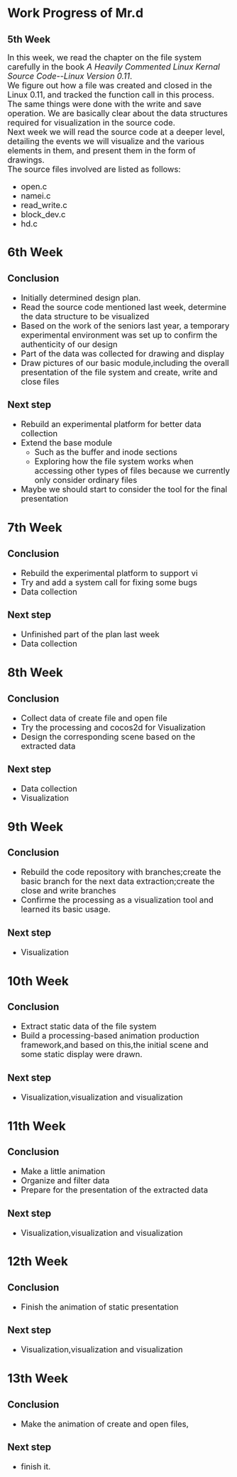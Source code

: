 # Work Progress of Mr.d

## 5th Week

<font face="" size="4" color="">

In this week, we read the chapter on the file system carefully in the book *A Heavily Commented Linux Kernal Source Code--Linux Version 0.11*.  
We figure out how a file was created and closed in the Linux 0.11, and tracked the function call in this process. The same things were done with the write and save operation. We are basically clear about the data structures required for visualization in the source code.  
Next week we will read the source code at a deeper level, detailing the events we will visualize and the various elements in them, and present them in the form of drawings.  
The source files involved are listed as follows:  

* open.c
* namei.c
* read_write.c
* block_dev.c
* hd.c

## 6th Week

### Conclusion
* Initially determined design plan.
* Read the source code mentioned last week, determine the data structure to be visualized 
* Based on the work of the seniors last year, a temporary experimental environment was set up to confirm the authenticity of our design
* Part of the data was collected for drawing and display
* Draw pictures of our basic module,including the overall presentation of the file system and create, write and close files

### Next step
* Rebuild an experimental platform for better data collection 
* Extend the base module
	* Such as the buffer and inode sections 
	* Exploring how the file system works when accessing other types of files because we currently only consider ordinary files
* Maybe we should start to consider the tool for the final presentation 

## 7th Week

###	Conclusion
* Rebuild the experimental platform to support vi
* Try and add a system call for fixing some bugs 
* Data collection

### Next step
* Unfinished part of the plan last week
* Data collection


## 8th Week

###	Conclusion
* Collect data of create file and open file
* Try the processing and cocos2d for Visualization
* Design the corresponding scene based on the extracted data

### Next step
* Data collection
* Visualization

## 9th Week

###	Conclusion
* Rebuild the code repository with branches;create the basic branch for the next data extraction;create the close and write branches
* Confirme the processing as a visualization tool and learned its basic usage.

### Next step
* Visualization

## 10th Week

###	Conclusion
* Extract static data of the file system
* Build a processing-based animation production framework,and based on this,the initial scene and some static display were drawn.

### Next step
* Visualization,visualization and visualization

## 11th Week

###	Conclusion
* Make a little animation
* Organize and filter data
* Prepare for the presentation of the extracted data
### Next step
* Visualization,visualization and visualization


## 12th Week

###	Conclusion
* Finish the animation of static presentation
### Next step
* Visualization,visualization and visualization


## 13th Week

###	Conclusion
* Make the animation of create and open files,
### Next step
* finish it.